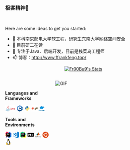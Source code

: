 ### 极客精神👋

<br>



Here are some ideas to get you started:

- 🔭 本科南京邮电大学软工程，研究生东南大学网络空间安全
- 🌱 目前研二在读
- 👯 专注于Java、后端开发，目前是栈菜鸟工程师
- 📫 博客：http://www.ffrankfeng.top/




<p align="center">
<!--     <a href="https://github.com/ffrankfeng" class="rich-diff-level-one">
    <img src="https://github-readme-stats.vercel.app/api/top-langs/?username=NYfuxuyu&layout=compact)" alt="Fr00Bu9's Stats" >
  </a> -->
  <a href="https://github.com/ffrankfeng" class="rich-diff-level-one">
    <img src="https://github-readme-stats.vercel.app/api?username=NYfuxuyu&theme=default&show_icons=true" alt="Fr00Bu9's Stats" >
  </a>
</p>
<!-- <p align="center">
  <a href="https://github.com/ffrankfeng" class="rich-diff-level-one">
    <img src="https://github-readme-stats.vercel.app/api/top-langs/?username=ffrankfeng&layout=compact)" alt="NYfuxuyu's Stats" >
  </a>
</p> -->

<h2></h2>

<img align="right" alt="GIF" src="https://pic.imgdb.cn/item/620f38362ab3f51d9198a793.gif?raw=true" width="343" height="220" title="Do what you like, and do it best!"> &nbsp;&nbsp;&nbsp;&nbsp;

<!-- stackoverflow profile
<a href="https://stackoverflow.com/users/8317261/charmve"><img align="right" alt="Profile of Charmve (张伟) on StackOverflow" src="https://stackoverflow.com/users/flair/8317261.png"></a>-->

**Languages and Frameworks**

<code><img height="20" src="./img/java.jpg" alt="Java" title="Java"></code>
<code><img height="20" src="./img/c.png" alt="C++" title="C++"></code>
<code><img height="20" src="./img/python.png" alt="Python" title="Python"></code>
<code><img height="20" src="./img/git.png" alt="Git" title="Git"></code>
<code><img height="20" src="./img/docker.png" alt="Docker" title="Docker"></code>



**Tools and Environments**

<code><img height="20" src="./img/idea.png" title="IDEA"></code>
<code><img height="20" src="./img/vscode.png" alt="VSCode" title="VSCode"></code>
<code><img height="20" src="./img/pycharm.png" alt="PyCharm" title="PyCharm"></code>
<code><img height="20" src="./img/md.png" alt="Markdown" title="MarkDown"></code>
<code><img height="20" src="./img/matlab.png" alt="Matlab" title="Matlab"></code>
<code><img height="20" src="./img/ubuntu.png" alt="Ubuntu" title="Ubuntu"></code>
<code><img height="20" src="./img/linux.png" alt="Linux" title="Linux"></code>
<br>
